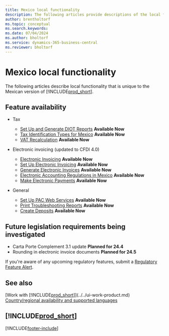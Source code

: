 ```yaml
---
title: Mexico local functionality
description: The following articles provide descriptions of the local functionality in the Mexican version of Business Central.
author: brentholtorf
ms.topic: conceptual
ms.search.keywords:
ms.date: 07/04/2024
ms.author: bholtorf
ms.service: dynamics-365-business-central
ms.reviewer: bholtorf
---
```

# Mexico local functionality

The following articles describe local functionality that is unique to the Mexican version of [!INCLUDE[prod_short](../../includes/prod_short.md)].  

## Feature availability  

* Tax
    * [Set Up and Generate DIOT Reports](ui-extensions-setup-and-generate-diot-report-mx.md) **Available Now**
    * [Tax Identification Types for Mexico](tax-identification-types-for-mexico.md) **Available Now**
    * [VAT Recalculation](vat-recalculation.md) **Available Now**

* Electronic invoicing (updated to CFDI 4.0)
    * [Electronic Invoicing](electronic-invoicing.md) **Available Now**
    * [Set Up Electronic Invoicing](how-to-set-up-electronic-invoicing.md) **Available Now**
    * [Generate Electronic Invoices](how-to-generate-electronic-invoices.md) **Available Now**
    * [Electronic Accounting Regulations in Mexico](electronic-accounting-regulations.md) **Available Now**
    * [Make Electronic Payments](../../finance-make-payments-with-bank-data-conversion-service-or-sepa-credit-transfer.md#exporting-payments-to-a-bank-file) **Available Now**

* General
    * [Set Up PAC Web Services](how-to-set-up-pac-web-services.md) **Available Now**
    * [Print Troubleshooting Reports](how-to-print-troubleshooting-reports.md) **Available Now**
    * [Create Deposits](how-to-create-deposits.md) **Available Now**

## Future legislation requirements being investigated

* Carta Porte Complement 3.1 update **Planned for 24.4**
* Rounding in electronic invoice documents **Planned for 24.5**  

If you're aware of any upcoming regulatory features, submit a [Regulatory Feature Alert](https://forms.office.com/pages/responsepage.aspx?id=v4j5cvGGr0GRqy180BHbRwkeauYiJKZOpJ0CtKuVmJlURURaMlQ4Rk05UFY4NkVEOTA0MUU5WThXSC4u).

## See also

[Work with [!INCLUDE[prod_short](../../includes/prod_short.md)]](../../ui-work-product.md)  
[Country/regional availability and supported languages](/dynamics365/business-central/dev-itpro/compliance/apptest-countries-and-translations)  


## [!INCLUDE[prod_short](../../includes/free_trial_md.md)]


[!INCLUDE[footer-include](../../includes/footer-banner.md)]
